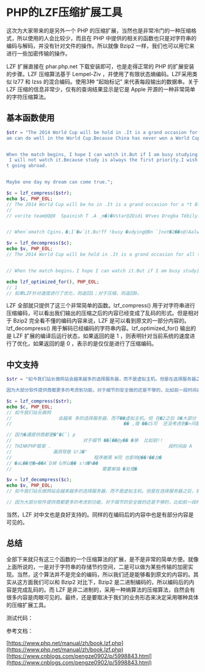 # PHP的LZF压缩扩展工具

这次为大家带来的是另外一个 PHP 的压缩扩展，当然也是非常冷门的一种压缩格式，所以使用的人会比较少，而且在 PHP 中提供的相关的函数也只是对字符串的编码与解码，并没有针对文件的操作。所以就像 Bzip2 一样，我们也可以用它来进行一些加密传输的操作。

LZF 扩展直接在 phar.php.net 下载安装即可，也是走得正常的 PHP 的扩展安装的步骤。LZF 压缩算法基于 Lempel-Ziv ，并使用了有限状态熵编码。LZF采用类似 lz77 和 lzss 的混合编码。使用3种 “起始标记” 来代表每段输出的数据串。关于 LZF 压缩的信息非常少，仅有的查询结果显示是它是 Apple 开源的一种非常简单的字符压缩算法。

## 基本函数使用

```php
$str = "The 2014 World Cup will be hold in .It is a grand occasion for all the football fans all over the world.My favorite team is the Spainish Team.And my favorite football star is Didier Yves Drogba Tébily.I hope the Chinese Tee
am can do well in the World Cup.Because China has never won a World Cup before.This year I hope the situation will change.


When the match begins, I hope I can watch it.But if I am busy studying thenn
 I will not watch it.Because study is always the first priority.I wish one day China can hold a World Cup, then our Chinese can watch the matches withouu
t going abroad.


Maybe one day my dream can come true.";

$c = lzf_compress($str);
echo $c, PHP_EOL;
// The 2014 World Cup will be ho in .It is a grand occasion for a *t Bfootb@
//                                                                          fan * over`w@X.My
// vorite team@Q@8	Spainish T .A _m�)�Vstar@2Didi WYves Drogba Tébily.I �p \ �Chchange.	 can do we � �@��.Becau )@1a has ne@�w �a�'! �e.Thye ��msituatAa9


// When`omatch Cgins，�;I`�w`it.Bu!ff !busy �udying@Bn `]not�2��s@)Aalways@0	 first priAsAwAeone day��Aa��� �!"n our`%AG@'�� ��!witho �go@�abroad@�May"=�i!�dr!�`Dcom!�rue.

$v = lzf_decompress($c);
echo $v, PHP_EOL;
// The 2014 World Cup will be hold in .It is a grand occasion for all the football fans all over the world.My favorite team is the Spainish Team.And my favorite football star is Didier Yves Drogba Tébily.I hope the Chinese Team can do well in the World Cup.Because China has never won a World Cup before.This year I hope the situation will change.


// When the match begins，I hope I can watch it.But if I am busy studying then I will not watch it.Because study is always the first priority.I wish one day China can hold a World Cup，then our Chinese can watch the matches without going abroad.

echo lzf_optimized_for(), PHP_EOL;
// 1
// 如果LZF针对速度进行了优化，则返回1；对于压缩，则返回0。
```

LZF 全部就只提供了这三个非常简单的函数。lzf_compress() 用于对字符串进行压缩编码，可以看出我们输出的压缩之后的内容已经变成了乱码的形式。但是相对于 Bzip2 完全看不懂的编码内容来说，LZF 是可以看到原文的一部分内容的。lzf_decompress() 用于解码已经编码的字符串内容。lzf_optimized_for() 输出的是 LZF 扩展的编译后运行状态，如果返回的是 1 ，则表明针对当前系统的速度进行了优化，如果返回的是 0 ，表示的是仅仅是进行了压缩编码。

## 中文支持

```php
$str = "如今我们站长做网站会越来越多的选择服务器，而不是虚拟主机。但是在选择服务器之后，我们大部分网友会直接使用宝塔面板、LNMP等一键安装WEB系统去配置网站环境。有些软件确实是在不断的升级和维护且安全功能做的不错，但是有些可能还没有考虑到安全问题。

因为大部分软件提供商都更多的考虑到功能，对于细节的安全做的还是不够的，比如前一段时间由于THINKPHP框架的漏洞导致安装THINKPHP的程序被黑，同时也影响到同一台服务器中的其他网站也有被黑掉，所以对于安全问题还是需要单独的处理";

$c = lzf_compress($str);
echo $c, PHP_EOL;
// 如今我们站长做网
//                 会越来 多的选择服务器，而不��虚拟主机。但 在�2之后 8�大部分 q有些软件� 5���@��� �升级和维护且 全功能A系统去配置 H �环境 �
//                                         �� ,错 ��ՀS可  还没考虑到�>问题 �

// 因为�逋提供商都更�^�C`| p
//                          对于细节 ��[��@y�� �够  比如前!!
// THINKPHP框架 .                                           段时间由 A
//               漏洞导致 U!J�"
//                              程序被黑 W同 也影响@��!��台�
// �aL��他�=��A`D掉 G所以�� s!d�%��
//                                 需要单独 �处理�

$v = lzf_decompress($c);
echo $v, PHP_EOL;
// 如今我们站长做网站会越来越多的选择服务器，而不是虚拟主机。但是在选择服务器之后，我们大部分网友会直接使用宝塔面板、LNMP等一键安装WEB系统去配置网站环境。有些软件确实是在不断的升级和维护且安全功能做的不错，但是有些可能还没有考虑到安全问题。

// 因为大部分软件提供商都更多的考虑到功能，对于细节的安全做的还是不够的，比如前一段时间由于THINKPHP框架的漏洞导致安装THINKPHP的程序被黑，同时也影响到同一台服务器中的其他网站也有被黑掉，所以对于安全问题还是需要单独的处理
```

当然，LZF 对中文也是良好支持的。同样的在编码后的内容中也是有部分内容是可见的。

## 总结

全部下来就只有这三个函数的一个压缩算法的扩展，是不是非常的简单方便。就像上面所说的，一是对于字符串的存储节约空间，二是可以做为某些传输的加密实现。当然，这个算法并不是完全的编码，所以我们还是能够看到原文的内容的。其实从这方面我们可以和 Bzip2 对比下，Bzip2 是二进制编码的，所以编码后的内容是完成乱码的。而 LZF 是非二进制的，采用一种熵算法的压缩算法，自然会有很多内容是肉眼可见的。最终，还是要取决于我们的业务形态来决定采用哪种具体的压缩扩展工具。

测试代码：



参考文档：

[https://www.php.net/manual/zh/book.lzf.php](https://www.php.net/manual/zh/book.lzf.php)
[https://www.cnblogs.com/pengze0902/p/5998843.html](https://www.cnblogs.com/pengze0902/p/5998843.html)
